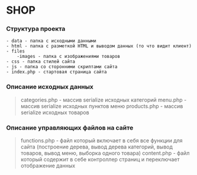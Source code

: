 # SHOP
### Структура проекта
    - data - папка с исходными данными
    - html - папка с разметкой HTML и выводом данных (то что видит клиент)
    - files
        -images - папка с изображениями товаров
    - css - папка стилей сайта
    - js - папка со сторонними скриптами сайта
    - index.php - стартовая страница сайта
    
### Описание исходных данных
> categories.php - массив serialize исходных категорий 
> menu.php - массив serialize исходных пунктов меню
> products.php - массив serialize исходных товаров

### Описание управляющих файлов на сайте
> functions.php - файл который включает в себя все функции для сайта (построение дерева, вывод дерева категорий, вывод товаров, вывод меню, выборка одного товара)
> content.php - файл который содержит в себе контроллер страниц и переключает отображение данных